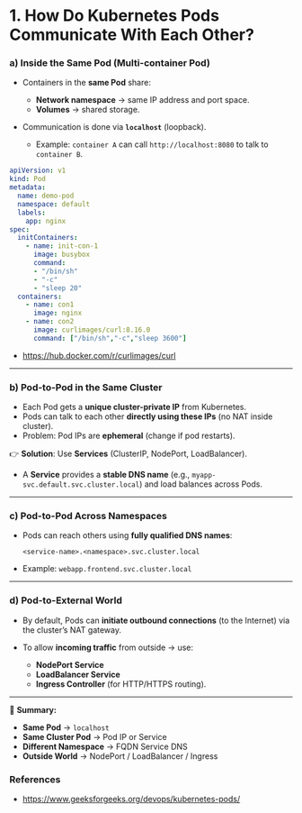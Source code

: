 
# **1. How Do Kubernetes Pods Communicate With Each Other?**

### **a) Inside the Same Pod (Multi-container Pod)**

* Containers in the **same Pod** share:

  * **Network namespace** → same IP address and port space.
  * **Volumes** → shared storage.
* Communication is done via **`localhost`** (loopback).

  * Example: `container A` can call `http://localhost:8080` to talk to `container B`.

```yaml
apiVersion: v1
kind: Pod
metadata:
  name: demo-pod
  namespace: default
  labels:
    app: nginx
spec:
  initContainers:
    - name: init-con-1
      image: busybox
      command:
      - "/bin/sh"
      - "-c"
      - "sleep 20"
  containers:
    - name: con1
      image: nginx
    - name: con2
      image: curlimages/curl:8.16.0
      command: ["/bin/sh","-c","sleep 3600"]
```
- https://hub.docker.com/r/curlimages/curl

---

### **b) Pod-to-Pod in the Same Cluster**

* Each Pod gets a **unique cluster-private IP** from Kubernetes.
* Pods can talk to each other **directly using these IPs** (no NAT inside cluster).
* Problem: Pod IPs are **ephemeral** (change if pod restarts).

👉 **Solution**: Use **Services** (ClusterIP, NodePort, LoadBalancer).

* A **Service** provides a **stable DNS name** (e.g., `myapp-svc.default.svc.cluster.local`) and load balances across Pods.

---

### **c) Pod-to-Pod Across Namespaces**

* Pods can reach others using **fully qualified DNS names**:

  ```
  <service-name>.<namespace>.svc.cluster.local
  ```
* Example: `webapp.frontend.svc.cluster.local`

---

### **d) Pod-to-External World**

* By default, Pods can **initiate outbound connections** (to the Internet) via the cluster’s NAT gateway.
* To allow **incoming traffic** from outside → use:

  * **NodePort Service**
  * **LoadBalancer Service**
  * **Ingress Controller** (for HTTP/HTTPS routing).

---

🔑 **Summary:**

* **Same Pod** → `localhost`
* **Same Cluster Pod** → Pod IP or Service
* **Different Namespace** → FQDN Service DNS
* **Outside World** → NodePort / LoadBalancer / Ingress

### References
- https://www.geeksforgeeks.org/devops/kubernetes-pods/
